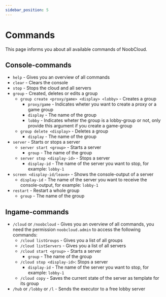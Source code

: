 ```yaml
---
sidebar_position: 5
---
```


# Commands

This page informs you about all available commands of NoobCloud.

## Console-commands

- `help` - Gives you an overview of all commands
- `clear` - Clears the console
- `stop` - Stops the cloud and all servers
- `group` - Created, deletes or edits a group
    - `group create <proxy/game> <display> <lobby>` - Creates a group
        - `proxy/game` - Indicates wheter you want to create a proxy or a game group
        - `display` - The name of the group
        - `lobby` - Indicates wheter the group is a lobby-group or not, only provide this argument if you create a game-group
    - `group delete <display>` - Deletes a group
        - `display` - The name of the group
- `server` - Starts or stops a server
    - `server start <group>` - Starts a server
        - `group` - The name of the group
    - `server stop <display-id>` - Stops a server
        - `display-id` - The name of the server you want to stop, for example: `lobby-1`
- `screen <display-id/leave>` - Shows the console-output of a server
    - `display-id` - The name of the server you want to receive the console-output, for example: `lobby-1`
- `restart` - Restart a whole group
    - `group` - The name of the group
## Ingame-commands
- `/cloud` or `/noobcloud` - Gives you an overview of all commands, you need the permission `noobcloud.admin` to access the following commands:
    - `/cloud listGroups` - Gives you a list of all groups
    - `/cloud listServers` - Gives you a list of all servers
    - `/cloud start <group>` - Starts a server
        - `group` - The name of the group
    - `/cloud stop <display-id>`: Stops a server
        - `display-id` - The name of the server you want to stop, for example: `lobby-1`
    - `/cloud copy` - Saves the current state of the server as template for its group
- `/hub` or `/lobby` or `/l` - Sends the executor to a free lobby server